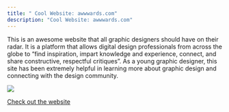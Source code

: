 ```yaml
---
title: " Cool Website: awwwards.com"
description: "Cool Website: awwwards.com"
---
```

This is an awesome website that all graphic designers should have on their radar. It is a platform that allows digital design professionals from across the globe to “find inspiration, impart knowledge and experience, connect, and share constructive, respectful critiques”. As a young graphic designer, this site has been extremely helpful in learning more about graphic design and connecting with the design community. 

<img src="/Blog/img/site.png" class="pic">

<a class="moreinfo" href="https://www.awwwards.com/about-us/">Check out the website</a>
